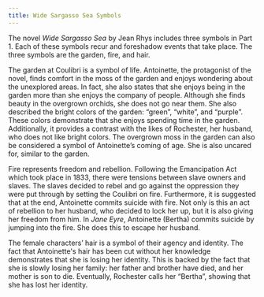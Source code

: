 ```yaml
---
title: Wide Sargasso Sea Symbols
---
```


The novel _Wide Sargasso Sea_ by Jean Rhys includes three symbols in Part 1. Each of these symbols recur and foreshadow events that take place. The three symbols are the garden, fire, and hair.

The garden at Coulibri is a symbol of life. Antoinette, the protagonist of the novel, finds comfort in the moss of the garden and enjoys wondering about the unexplored areas. In fact, she also states that she enjoys being in the garden more than she enjoys the company of people. Although she finds beauty in the overgrown orchids, she does not go near them. She also described the bright colors of the garden: “green”, “white”, and “purple”. These colors demonstrate that she enjoys spending time in the garden. Additionally, it provides a contrast with the likes of Rochester, her husband, who does not like bright colors. The overgrown moss in the garden can also be considered a symbol of Antoinette’s coming of age. She is also uncared for, similar to the garden.

Fire represents freedom and rebellion. Following the Emancipation Act which took place in 1833, there were tensions between slave owners and slaves. The slaves decided to rebel and go against the oppression they were put through by setting the Coulibri on fire. Furthermore, it is suggested that at the end, Antoinette commits suicide with fire. Not only is this an act of rebellion to her husband, who decided to lock her up, but it is also giving her freedom from him. In _Jane Eyre_, Antoinette (Bertha) commits suicide by jumping into the fire. She does this to escape her husband.

The female characters’ hair is a symbol of their agency and identity. The fact that Antoinette's hair has been cut without her knowledge demonstrates that she is losing her identity. This is backed by the fact that she is slowly losing her family: her father and brother have died, and her mother is son to die. Eventually, Rochester calls her “Bertha”, showing that she has lost her identity.

